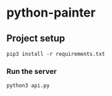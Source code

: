 # python-painter

## Project setup
```
pip3 install -r requirements.txt
```

### Run the server
```
python3 api.py
```
